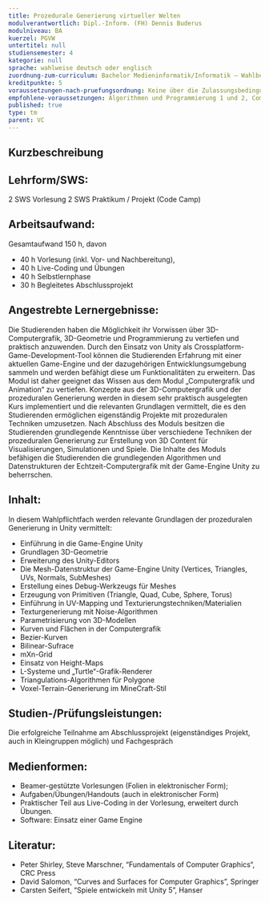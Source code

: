 ```yaml
---
title: Prozedurale Generierung virtueller Welten
modulverantwortlich: Dipl.-Inform. (FH) Dennis Buderus
modulniveau: BA
kuerzel: PGVW
untertitel: null
studiensemester: 4
kategorie: null
sprache: wahlweise deutsch oder englisch
zuordnung-zum-curriculum: Bachelor Medieninformatik/Informatik – Wahlbereich
kreditpunkte: 5
voraussetzungen-nach-pruefungsordnung: Keine über die Zulassungsbedingungen hinausgehenden Voraussetzungen
empfohlene-voraussetzungen: Algorithmen und Programmierung 1 und 2, Computergrafik und Animation
published: true
type: tm
parent: VC
---
```


## Kurzbeschreibung

## Lehrform/SWS: 
2 SWS Vorlesung 
2 SWS Praktikum / Projekt (Code Camp)

## Arbeitsaufwand: 
Gesamtaufwand 150 h, davon
- 40 h  Vorlesung (inkl. Vor- und Nachbereitung),
- 40 h  Live-Coding und Übungen
- 40 h  Selbstlernphase
- 30 h  Begleitetes Abschlussprojekt

## Angestrebte Lernergebnisse:
Die Studierenden haben die Möglichkeit ihr Vorwissen über 3D-Computergrafik, 3D-Geometrie und Programmierung zu vertiefen und praktisch anzuwenden. Durch den Einsatz von Unity als Crossplatform-Game-Development-Tool können die Studierenden Erfahrung mit einer aktuellen Game-Engine und der dazugehörigen Entwicklungsumgebung sammeln und werden befähigt diese um Funktionalitäten zu erweitern. Das Modul ist daher geeignet das Wissen aus dem Modul „Computergrafik und Animation“ zu vertiefen. 
Konzepte aus der 3D-Computergrafik und der prozeduralen Generierung werden in diesem sehr praktisch ausgelegten Kurs implementiert und die relevanten Grundlagen vermittelt, die es den Studierenden ermöglichen eigenständig Projekte mit prozeduralen Techniken umzusetzen.
Nach Abschluss des Moduls besitzen die Studierenden grundlegende Kenntnisse über verschiedene Techniken der prozeduralen Generierung zur Erstellung von 3D Content für Visualisierungen, Simulationen und Spiele.
Die Inhalte des Moduls befähigen die Studierenden die grundlegenden Algorithmen und Datenstrukturen der Echtzeit-Computergrafik mit der Game-Engine Unity zu beherrschen.

## Inhalt:
In diesem Wahlpflichtfach werden relevante Grundlagen der prozeduralen Generierung in Unity vermittelt:
-	Einführung in die Game-Engine Unity
-	Grundlagen 3D-Geometrie
-	Erweiterung des Unity-Editors
-	Die Mesh-Datenstruktur der Game-Engine Unity (Vertices, Triangles, UVs, Normals, SubMeshes)
-	Erstellung eines Debug-Werkzeugs für Meshes
-	Erzeugung von Primitiven (Triangle, Quad, Cube, Sphere, Torus)
-	Einführung in UV-Mapping und Texturierungstechniken/Materialien
-	Texturgenerierung mit Noise-Algorithmen
-	Parametrisierung von 3D-Modellen
-	Kurven und Flächen in der Computergrafik
-	Bezier-Kurven
-	Bilinear-Sufrace
-	mXn-Grid
-	Einsatz von Height-Maps
-	L-Systeme und „Turtle“-Grafik-Renderer
-	Triangulations-Algorithmen für Polygone
-	Voxel-Terrain-Generierung im MineCraft-Stil

## Studien-/Prüfungsleistungen:
Die erfolgreiche Teilnahme am Abschlussprojekt (eigenständiges Projekt, auch in Kleingruppen möglich) und Fachgespräch

## Medienformen:
-	Beamer-gestützte Vorlesungen (Folien in elektronischer Form);
-	Aufgaben/Übungen/Handouts (auch in elektronischer Form) 
-	Praktischer Teil aus Live-Coding in der Vorlesung, erweitert durch Übungen.
- Software: Einsatz einer Game Engine


## Literatur:
- Peter Shirley, Steve Marschner, “Fundamentals of Computer Graphics“, CRC Press
- David Salomon, “Curves and Surfaces for Computer Graphics”, Springer
- Carsten Seifert, “Spiele entwickeln mit Unity 5”, Hanser
